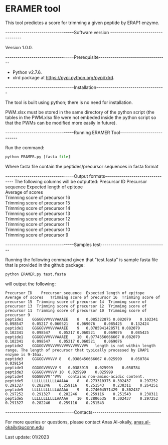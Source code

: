 
# ERAMER tool
This tool predictes a score for trimming a given peptide by ERAP1 enzyme.


----------------------------------Software version ----------------------------------

Version 1.0.0.

----------------------------------Prerequisite----------------------------------
- Python v2.7.6. 
- xlrd package at https://pypi.python.org/pypi/xlrd.

----------------------------------Installation----------------------------------

The tool is built using python; there is no need for installation.

PWM.xlsx must be stored in the same directory of the python script (the tables in the PWM.xlsx file were not embeded inside the python script so that the PWMs can be modified more easily in future). 


----------------------------------Running ERAMER Tool---------------------------

Run the command: 
```python
python ERAMER.py [fasta file]
```
Where fasta file contain the peptides/precursor sequences in fasta format 

----------------------------------Output formats--------------------------------
The following columns will be outputted:
Precursor ID
Precursor sequence
Expected length of epitope	
Average of scores	
Trimming score of precursor 16	
Trimming score of precursor 15	
Trimming score of precursor 14	
Trimming score of precursor 13	
Trimming score of precursor 12	
Trimming score of precursor 11	
Trimming score of precursor 10	
Trimming score of precursor 9


----------------------------------Samples test---------------------------------

Running the following command given that "test.fasta" is sample fasta file that is provided in the github package: 

```python
python ERAMER.py test.fasta 
```

will output the following:
```
Precursor ID	Precursor sequence	Expected length of epitope	Average of scores	Trimming score of precursor 16	Trimming score of precursor 15	Trimming score of precursor 14	Trimming score of precursor 13	Trimming score of precursor 12	Trimming score of precursor 11	Trimming score of precursor 10	Trimming score of precursor 9
peptide1	GGGGGVVVVVVAAAEE	8	0.085322875	0.082079	0.102341	0.098547	0.05217	0.060521	0.069076	0.085425	0.132424
peptide1	GGGGGVVVVVVAAAEE	9	0.0785941428571	0.082079	0.102341	0.098547	0.05217	0.060521	0.069076	0.085425
peptide1	GGGGGVVVVVVAAAEE	10	0.0774556666667	0.082079	0.102341	0.098547	0.05217	0.060521	0.069076
peptide2	GGGGGVVVVVVVVVVVVVVVVVVVV	length is not within length range. The length of precursor that typically processed by ERAP1 enzyme is 9-16aa.
peptide3	GGGGGVVVVVV	8	0.0386456666667	0.025999	0.050784	0.039154
peptide3	GGGGGVVVVVV	9	0.0383915	0.025999	0.050784
peptide3	GGGGGVVVVVV	10	0.025999	0.025999
peptide4	GGGGGVVV''VVV	contains non-amino-acidic content.
peptide5	LLLLLLLLLLLAAAAA	8	0.273310375	0.302437	0.297252	0.291327	0.282246	0.259116	0.251543	0.238311	0.264251
peptide5	LLLLLLLLLLLAAAAA	9	0.274604571429	0.302437	0.297252	0.291327	0.282246	0.259116	0.251543	0.238311
peptide5	LLLLLLLLLLLAAAAA	10	0.2806535	0.302437	0.297252	0.291327	0.282246	0.259116	0.251543
```


----------------------------------Contacts----------------------------------

For more queries or questions, please contact
Anas Al-okaily, anas.al-okaily@uconn.edu


Last update: 01/2023

